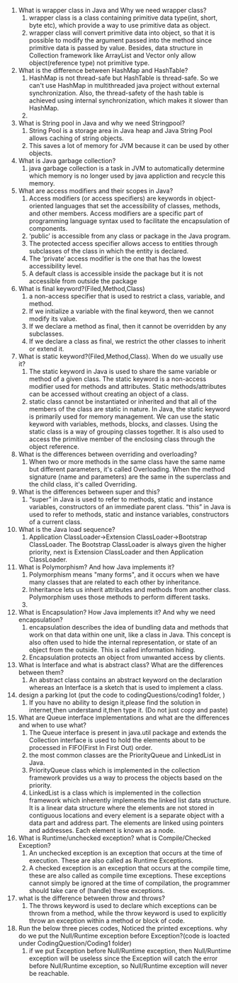 1. What is wrapper class in Java and Why we need wrapper class?
   1. wrapper class is a class containing primitive data type(int, short, byte etc), which provide a way to use primitive data as object.
   2. wrapper class will convert primitive data into  object, so that it is possible to modify the argument passed into the method since primitive data is passed by value. Besides, data structure in Collection framework like ArrayList and Vector only allow object(reference type) not primitive type.
2. What is the difference between HashMap and HashTable?
   1. HashMap is not thread-safe but HashTable is thread-safe. So we can't use HashMap in multithreaded java project without external synchronization. Also, the thread-safety of the hash table is achieved using internal synchronization, which makes it slower than HashMap.
   2. 
3. What is String pool in Java and why we need Stringpool?
   1. String Pool is a storage area in Java heap and Java String Pool allows caching of string objects.
   2. This saves a lot of memory for JVM because it can be used by other objects. 
4. What is Java garbage collection?
   1. java garbage collection is a task in JVM to automatically determine which memory is no longer used by java appliction and recycle this memory.
5. What are access modifiers and their scopes in Java?
   1. Access modifiers (or access specifiers) are keywords in object-oriented languages that set the accessibility of classes, methods, and other members. Access modifiers are a specific part of programming language syntax used to facilitate the encapsulation of components.
   2. ‘public’ is accessible from any class or package in the Java program.
   3. The protected access specifier allows access to entities through subclasses of the class in which the entity is declared.
   4. The ‘private’ access modifier is the one that has the lowest accessibility level. 
   5. A default class is accessible inside the package but it is not accessible from outside the package
6. What is final keyword?(Filed,Method,Class)
   1. a non-access specifier that is used to restrict a class, variable, and method. 
   2. If we initialize a variable with the final keyword, then we cannot modify its value. 
   3. If we declare a method as final, then it cannot be overridden by any subclasses.
   4. If we declare a class as final, we restrict the other classes to inherit or extend it.
7. What is static keyword?(Filed,Method,Class). When do we usually use it?
   1. The static keyword in Java is used to share the same variable or method of a given class. The static keyword is a non-access modifier used for methods and attributes. Static methods/attributes can be accessed without creating an object of a class.
   2. static class cannot be instantiated or inherited and that all of the members of the class are static in nature. In Java, the static keyword is primarily used for memory management. We can use the static keyword with variables, methods, blocks, and classes. Using the static class is a way of grouping classes together. It is also used to access the primitive member of the enclosing class through the object reference.
8. What is the differences between overriding and overloading?
   1. When two or more methods in the same class have the same name but different parameters, it's called Overloading. When the method signature (name and parameters) are the same in the superclass and the child class, it's called Overriding.
9.  What is the differences between super and this?
    1.  “super” in Java is used to refer to methods, static and instance variables, constructors of an immediate parent class. “this” in Java is used to refer to methods, static and instance variables, constructors of a current class.
10. What is the Java load sequence?
    1.  Application ClassLoader->Extension ClassLoader->Bootstrap ClassLoader. The Bootstrap ClassLoader is always given the higher priority, next is Extension ClassLoader and then Application ClassLoader.
11. What is Polymorphism? And how Java implements it?
    1.  Polymorphism means "many forms", and it occurs when we have many classes that are related to each other by inheritance.
    2.  Inheritance lets us inherit attributes and methods from another class. Polymorphism uses those methods to perform different tasks.
    3.  
12. What is Encapsulation? How Java implements it? And why we need encapsulation?
    1.  encapsulation describes the idea of bundling data and methods that work on that data within one unit, like a class in Java. This concept is also often used to hide the internal representation, or state of an object from the outside. This is called information hiding.
    2.  Encapsulation protects an object from unwanted access by clients. 
13. What is Interface and what is abstract class? What are the differences between them?
    1.  An abstract class contains an abstract keyword on the declaration whereas an Interface is a sketch that is used to implement a class.
14. design a parking lot (put the code to codingQuestions/coding1 folder, )
    1. If you have no ability to design it,please find the solution in internet,then understand it,then type it. (Do not just copy and paste)
15. What are Queue interface implementations and what are the differences and when to use what?
    1.  The Queue interface is present in java.util package and extends the Collection interface is used to hold the elements about to be processed in FIFO(First In First Out) order.
    2.  the most common classes are the PriorityQueue and LinkedList in Java.
    3.  PriorityQueue class which is implemented in the collection framework provides us a way to process the objects based on the priority. 
    4.  LinkedList is a class which is implemented in the collection framework which inherently implements the linked list data structure. It is a linear data structure where the elements are not stored in contiguous locations and every element is a separate object with a data part and address part. The elements are linked using pointers and addresses. Each element is known as a node. 
16. What is Runtime/unchecked exception? what is Compile/Checked Exception?
    1.  An unchecked exception is an exception that occurs at the time of execution. These are also called as Runtime Exceptions.
    2.  A checked exception is an exception that occurs at the compile time, these are also called as compile time exceptions. These exceptions cannot simply be ignored at the time of compilation, the programmer should take care of (handle) these exceptions.
17. what is the difference between throw and throws?
    1.  The throws keyword is used to declare which exceptions can be thrown from a method, while the throw keyword is used to explicitly throw an exception within a method or block of code.
18. Run the below three pieces codes, Noticed the printed exceptions. why do we put the Null/Runtime exception before Exception?(code is loacted under CodingQuestion/Coding1 folder)
    1.  if we put Exception before Null/Runtime exception, then Null/Runtime exception will be useless since the Exception will catch the error before Null/Runtime exception, so Null/Runtime exception will never be reachable.